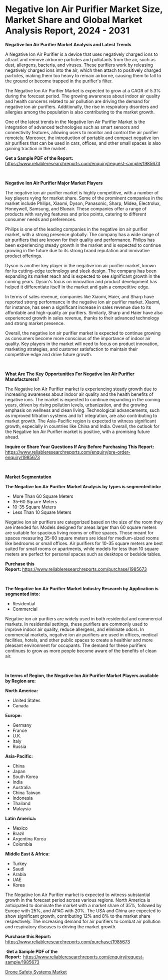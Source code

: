 <p><h1>Negative Ion Air Purifier Market Size, Market Share and Global Market Analysis Report, 2024 - 2031</h1></p><p><strong>Negative Ion Air Purifier Market Analysis and Latest Trends</strong></p>
<p><p>A Negative Ion Air Purifier is a device that uses negatively charged ions to attract and remove airborne particles and pollutants from the air, such as dust, allergens, bacteria, and viruses. These purifiers work by releasing negatively charged ions into the air, which then attach to positively charged particles, making them too heavy to remain airborne, causing them to fall to the ground or become trapped in the purifier's filter.</p><p>The Negative Ion Air Purifier Market is expected to grow at a CAGR of 5.3% during the forecast period. The growing awareness about indoor air quality and health concerns related to air pollution are driving the demand for negative ion air purifiers. Additionally, the rise in respiratory disorders and allergies among the population is also contributing to the market growth.</p><p>One of the latest trends in the Negative Ion Air Purifier Market is the integration of advanced technologies such as smart sensors and connectivity features, allowing users to monitor and control the air purifier remotely. Moreover, the introduction of portable and compact negative ion air purifiers that can be used in cars, offices, and other small spaces is also gaining traction in the market.</p></p>
<p><strong>Get a Sample PDF of the Report:&nbsp;</strong> <a href="https://www.reliableresearchreports.com/enquiry/request-sample/1985673">https://www.reliableresearchreports.com/enquiry/request-sample/1985673</a></p>
<p>&nbsp;</p>
<p><strong>Negative Ion Air Purifier Major Market Players</strong></p>
<p><p>The negative ion air purifier market is highly competitive, with a number of key players vying for market share. Some of the prominent companies in the market include Philips, Xiaomi, Dyson, Panasonic, Sharp, Midea, Electrolux, Honeywell, Samsung, and Blueair. These companies offer a range of products with varying features and price points, catering to different consumer needs and preferences.</p><p>Philips is one of the leading companies in the negative ion air purifier market, with a strong presence globally. The company has a wide range of air purifiers that are known for their quality and performance. Philips has been experiencing steady growth in the market and is expected to continue growing in the future due to its strong brand reputation and innovative product offerings.</p><p>Dyson is another key player in the negative ion air purifier market, known for its cutting-edge technology and sleek design. The company has been expanding its market reach and is expected to see significant growth in the coming years. Dyson's focus on innovation and product development has helped it differentiate itself in the market and gain a competitive edge.</p><p>In terms of sales revenue, companies like Xiaomi, Haier, and Sharp have reported strong performance in the negative ion air purifier market. Xiaomi, for instance, has seen a significant increase in sales revenue due to its affordable and high-quality air purifiers. Similarly, Sharp and Haier have also experienced growth in sales revenue, thanks to their advanced technology and strong market presence.</p><p>Overall, the negative ion air purifier market is expected to continue growing as consumers become more conscious of the importance of indoor air quality. Key players in the market will need to focus on product innovation, marketing strategies, and customer satisfaction to maintain their competitive edge and drive future growth.</p></p>
<p>&nbsp;</p>
<p><strong>What Are The Key Opportunities For Negative Ion Air Purifier Manufacturers?</strong></p>
<p><p>The Negative Ion Air Purifier market is experiencing steady growth due to increasing awareness about indoor air quality and the health benefits of negative ions. The market is expected to continue expanding in the coming years, driven by rising pollution levels, urbanization, and the growing emphasis on wellness and clean living. Technological advancements, such as improved filtration systems and IoT integration, are also contributing to market growth. The Asia-Pacific region is expected to witness significant growth, especially in countries like China and India. Overall, the outlook for the Negative Ion Air Purifier market is positive, with a promising future ahead.</p></p>
<p><strong>Inquire or Share Your Questions If Any Before Purchasing This Report:</strong> <a href="https://www.reliableresearchreports.com/enquiry/pre-order-enquiry/1985673">https://www.reliableresearchreports.com/enquiry/pre-order-enquiry/1985673</a></p>
<p>&nbsp;</p>
<p><strong>Market Segmentation</strong></p>
<p><strong>The Negative Ion Air Purifier Market Analysis by types is segmented into:</strong></p>
<p><ul><li>More Than 60 Square Meters</li><li>35-60 Square Meters</li><li>10-35 Square Meters</li><li>Less Than 10 Square Meters</li></ul></p>
<p><p>Negative ion air purifiers are categorized based on the size of the room they are intended for. Models designed for areas larger than 60 square meters are suitable for spacious living rooms or office spaces. Those meant for spaces measuring 35-60 square meters are ideal for medium-sized rooms like bedrooms or small offices. Air purifiers for 10-35 square meters are best suited for small rooms or apartments, while models for less than 10 square meters are perfect for personal spaces such as desktops or bedside tables.</p></p>
<p><strong>Purchase this Report:&nbsp;</strong><a href="https://www.reliableresearchreports.com/purchase/1985673">https://www.reliableresearchreports.com/purchase/1985673</a></p>
<p>&nbsp;</p>
<p><strong>The Negative Ion Air Purifier Market Industry Research by Application is segmented into:</strong></p>
<p><ul><li>Residential</li><li>Commercial</li></ul></p>
<p><p>Negative ion air purifiers are widely used in both residential and commercial markets. In residential settings, these purifiers are commonly used to improve indoor air quality, reduce allergens, and eliminate odors. In commercial markets, negative ion air purifiers are used in offices, medical facilities, hotels, and other public spaces to create a healthier and more pleasant environment for occupants. The demand for these purifiers continues to grow as more people become aware of the benefits of clean air.</p></p>
<p>&nbsp;</p>
<p><strong>In terms of Region, the Negative Ion Air Purifier Market Players available by Region are:</strong></p>
<p>
    <p> <strong> North America: </strong>
        <ul>
            <li>United States</li>
            <li>Canada</li>
        </ul>
        </p> 
    <p> <strong> Europe: </strong>
        <ul>
            <li>Germany</li>
            <li>France</li>
            <li>U.K.</li>
            <li>Italy</li>
            <li>Russia</li>
        </ul>
        </p> 
    <p> <strong> Asia-Pacific: </strong>
        <ul>
            <li>China</li>
            <li>Japan</li>
            <li>South Korea</li>
            <li>India</li>
            <li>Australia</li>
            <li>China Taiwan</li>
            <li>Indonesia</li>
            <li>Thailand</li>
            <li>Malaysia</li>
        </ul>
        </p> 
    <p> <strong> Latin America: </strong>
        <ul>
            <li>Mexico</li>
            <li>Brazil</li>
            <li>Argentina Korea</li>
            <li>Colombia</li>
        </ul>
        </p> 
    <p> <strong> Middle East & Africa: </strong>
        <ul>
            <li>Turkey</li>
            <li>Saudi</li>
            <li>Arabia</li>
            <li>UAE</li>
            <li>Korea</li>
        </ul>
    </p>
    </p>
<p><p>The Negative Ion Air Purifier market is expected to witness substantial growth in the forecast period across various regions. North America is anticipated to dominate the market with a market share of 35%, followed by Europe with 25%, and APAC with 20%. The USA and China are expected to show significant growth, contributing 12% and 8% to the market share respectively. The increasing demand for air purifiers to combat air pollution and respiratory diseases is driving the market growth.</p></p>
<p><strong>Purchase this Report: </strong><a href="https://www.reliableresearchreports.com/purchase/1985673">https://www.reliableresearchreports.com/purchase/1985673</a></p>
<p>&nbsp;<strong>Get a Sample PDF of the Report:&nbsp;&nbsp;</strong><a href="https://www.reliableresearchreports.com/enquiry/request-sample/1985673">https://www.reliableresearchreports.com/enquiry/request-sample/1985673</a></p>
<p><strong></strong></p>
<p><p><a href="https://iodized-pantydraco-05c.notion.site/Drone-Safety-Systems-Market-Size-Global-Industry-Overview-Market-Segmentation-and-Forecast-2024-t-5ae8fbe9ac7d40729614afd8e51bbaeb">Drone Safety Systems Market</a></p></p>